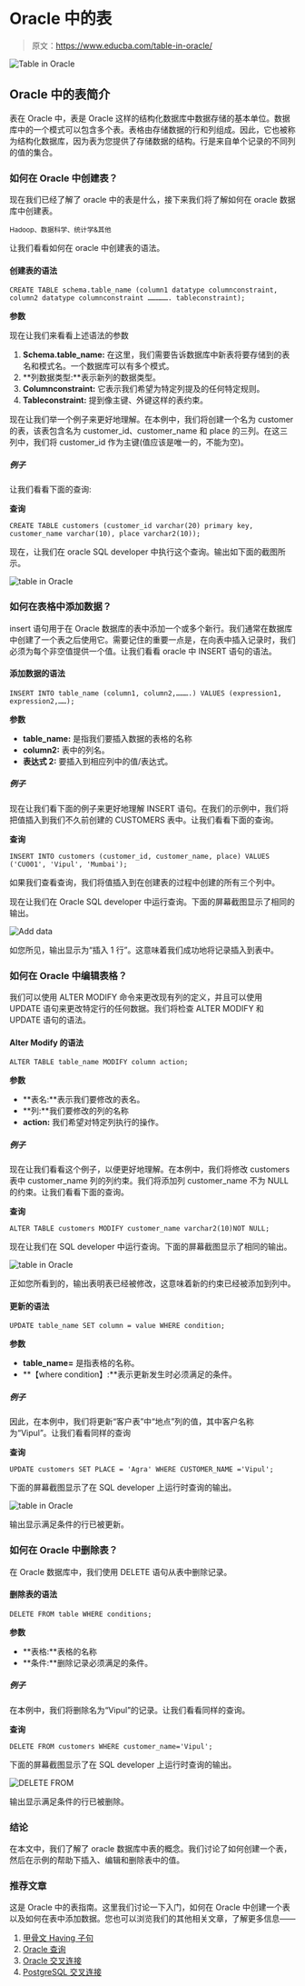 # Oracle 中的表

> 原文：<https://www.educba.com/table-in-oracle/>

![Table in Oracle](img/e2bd69e1be46476c483499e8b5e0dda5.png)



## Oracle 中的表简介

表在 Oracle 中，表是 Oracle 这样的结构化数据库中数据存储的基本单位。数据库中的一个模式可以包含多个表。表格由存储数据的行和列组成。因此，它也被称为结构化数据库，因为表为您提供了存储数据的结构。行是来自单个记录的不同列的值的集合。

### 如何在 Oracle 中创建表？

现在我们已经了解了 oracle 中的表是什么，接下来我们将了解如何在 oracle 数据库中创建表。

<small>Hadoop、数据科学、统计学&其他</small>

让我们看看如何在 oracle 中创建表的语法。

#### 创建表的语法

`CREATE TABLE schema.table_name (column1
datatype columnconstraint, column2 datatype
columnconstraint
…………….
tableconstraint);`

**参数**

现在让我们来看看上述语法的参数

1.  **Schema.table_name:** 在这里，我们需要告诉数据库中新表将要存储到的表名和模式名。一个数据库可以有多个模式。
2.  **列数据类型:**表示新列的数据类型。
3.  **Columnconstraint:** 它表示我们希望为特定列提及的任何特定规则。
4.  **Tableconstraint:** 提到像主键、外键这样的表约束。

现在让我们举一个例子来更好地理解。在本例中，我们将创建一个名为 customer 的表，该表包含名为 customer_id、customer_name 和 place 的三列。在这三列中，我们将 customer_id 作为主键(值应该是唯一的，不能为空)。

##### 例子

让我们看看下面的查询:

**查询**

`CREATE TABLE customers (customer_id varchar(20) primary key,
customer_name varchar(10), place varchar2(10));`

现在，让我们在 oracle SQL developer 中执行这个查询。输出如下面的截图所示。

![table in Oracle](img/6fcf59046660224b689291daa94082d1.png)



### 如何在表格中添加数据？

insert 语句用于在 Oracle 数据库的表中添加一个或多个新行。我们通常在数据库中创建了一个表之后使用它。需要记住的重要一点是，在向表中插入记录时，我们必须为每个非空值提供一个值。让我们看看 oracle 中 INSERT 语句的语法。

#### 添加数据的语法

`INSERT INTO
table_name (column1, column2,……….)
VALUES (expression1, expression2,……);`

**参数**

*   **table_name:** 是指我们要插入数据的表格的名称
*   **column2:** 表中的列名。
*   **表达式 2:** 要插入到相应列中的值/表达式。

##### 例子

现在让我们看下面的例子来更好地理解 INSERT 语句。在我们的示例中，我们将把值插入到我们不久前创建的 CUSTOMERS 表中。让我们看看下面的查询。

**查询**

`INSERT INTO customers (customer_id, customer_name, place)
VALUES ('CU001', 'Vipul', 'Mumbai');`

如果我们查看查询，我们将值插入到在创建表的过程中创建的所有三个列中。

现在让我们在 Oracle SQL developer 中运行查询。下面的屏幕截图显示了相同的输出。

![Add data ](img/95ea68278e8e2c061179ab7aaa7955ad.png)



如您所见，输出显示为“插入 1 行”。这意味着我们成功地将记录插入到表中。

### 如何在 Oracle 中编辑表格？

我们可以使用 ALTER MODIFY 命令来更改现有列的定义，并且可以使用 UPDATE 语句来更改特定行的任何数据。我们将检查 ALTER MODIFY 和 UPDATE 语句的语法。

#### Alter Modify 的语法

`ALTER TABLE table_name
MODIFY column action;`

**参数**

*   **表名:**表示我们要修改的表名。
*   **列:**我们要修改的列的名称
*   **action:** 我们希望对特定列执行的操作。

##### 例子

现在让我们看看这个例子，以便更好地理解。在本例中，我们将修改 customers 表中 customer_name 列的列约束。我们将添加列 customer_name 不为 NULL 的约束。让我们看看下面的查询。

**查询**

`ALTER TABLE customers
MODIFY customer_name varchar2(10)NOT NULL;`

现在让我们在 SQL developer 中运行查询。下面的屏幕截图显示了相同的输出。

![table in Oracle](img/5fa70c87e06c8601daf14a808cc69989.png)



正如您所看到的，输出表明表已经被修改，这意味着新的约束已经被添加到列中。

#### 更新的语法

`UPDATE table_name
SET column = value
WHERE condition;`

**参数**

*   **table_name=** 是指表格的名称。
*   **【where condition】:**表示更新发生时必须满足的条件。

##### 例子

因此，在本例中，我们将更新“客户表”中“地点”列的值，其中客户名称为“Vipul”。让我们看看同样的查询

**查询**

`UPDATE customers SET PLACE = 'Agra'
WHERE CUSTOMER_NAME ='Vipul';`

下面的屏幕截图显示了在 SQL developer 上运行时查询的输出。

![table in Oracle](img/730fa183506eb44732f6e9e049fc3cf8.png)



输出显示满足条件的行已被更新。

### 如何在 Oracle 中删除表？

在 Oracle 数据库中，我们使用 DELETE 语句从表中删除记录。

#### 删除表的语法

`DELETE FROM
table
WHERE conditions;`

**参数**

*   **表格:**表格的名称
*   **条件:**删除记录必须满足的条件。

##### 例子

在本例中，我们将删除名为“Vipul”的记录。让我们看看同样的查询。

**查询**

`DELETE FROM
customers WHERE customer_name='Vipul';`

下面的屏幕截图显示了在 SQL developer 上运行时查询的输出。

![DELETE FROM ](img/d6679c16a40ed1a18a689adc55124eb3.png)



输出显示满足条件的行已被删除。

### 结论

在本文中，我们了解了 oracle 数据库中表的概念。我们讨论了如何创建一个表，然后在示例的帮助下插入、编辑和删除表中的值。

### 推荐文章

这是 Oracle 中的表指南。这里我们讨论一下入门，如何在 Oracle 中创建一个表以及如何在表中添加数据。您也可以浏览我们的其他相关文章，了解更多信息——

1.  [甲骨文 Having 子句](https://www.educba.com/oracle-having-clause/)
2.  [Oracle 查询](https://www.educba.com/oracle-queries/)
3.  [Oracle 交叉连接](https://www.educba.com/oracle-cross-join/)
4.  [PostgreSQL 交叉连接](https://www.educba.com/postgresql-cross-join/)





